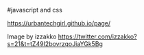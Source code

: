 #javascript and css

https://urbantechgirl.github.io/page/

Image by izzakko https://twitter.com/izzakko?s=21&t=tZ49I2bovrzqoJiaYGk5Bg
